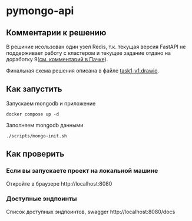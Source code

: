 # pymongo-api

## Комментарии к решению
В решиние исользован один узел Redis, т.к. текущая версия FastAPI не поддерживает работу с кластером и текущее задание отдано на доработку 9([см. комментарий в Пачке](https://app.pachca.com/chats?thread_message_id=330707000&sidebar_message=330941459)).

Финальная схема решения описана в файле [task1-v1.drawio](../task1-v1.drawio).

## Как запустить

Запускаем mongodb и приложение

```shell
docker compose up -d
```

Заполняем mongodb данными

```shell
./scripts/mongo-init.sh
```

## Как проверить

### Если вы запускаете проект на локальной машине

Откройте в браузере http://localhost:8080

### Доступные эндпоинты

Список доступных эндпоинтов, swagger http://localhost:8080/docs
